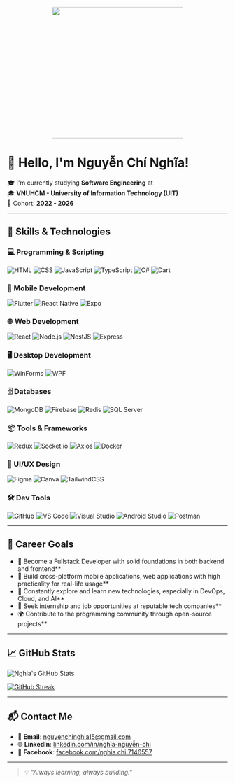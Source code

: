 <p align="center">
  <img src="https://i.pinimg.com/originals/9e/5c/77/9e5c77872f818509afc1766a86c9a68b.gif" width="300" />
</p>

# 👋 Hello, I'm Nguyễn Chí Nghĩa!

🎓 I'm currently studying **Software Engineering** at  
🎓 **VNUHCM - University of Information Technology (UIT)**  
📆 Cohort: **2022 - 2026**

---

## 🚀 Skills & Technologies

### 💻 Programming & Scripting
![HTML](https://img.shields.io/badge/HTML-E34F26?style=for-the-badge&logo=html5&logoColor=white)
![CSS](https://img.shields.io/badge/CSS-1572B6?style=for-the-badge&logo=css3&logoColor=white)
![JavaScript](https://img.shields.io/badge/JavaScript-F7DF1E?style=for-the-badge&logo=javascript&logoColor=black)
![TypeScript](https://img.shields.io/badge/TypeScript-3178C6?style=for-the-badge&logo=typescript&logoColor=white)
![C#](https://img.shields.io/badge/C%23-239120?style=for-the-badge&logo=c-sharp&logoColor=white)
![Dart](https://img.shields.io/badge/Dart-0175C2?style=for-the-badge&logo=dart&logoColor=white)

### 📱 Mobile Development
![Flutter](https://img.shields.io/badge/Flutter-02569B?style=for-the-badge&logo=flutter&logoColor=white)
![React Native](https://img.shields.io/badge/React_Native-61DAFB?style=for-the-badge&logo=react&logoColor=black)
![Expo](https://img.shields.io/badge/Expo-000020?style=for-the-badge&logo=expo&logoColor=white)

### 🌐 Web Development
![React](https://img.shields.io/badge/React-20232A?style=for-the-badge&logo=react&logoColor=61DAFB)
![Node.js](https://img.shields.io/badge/Node.js-339933?style=for-the-badge&logo=nodedotjs&logoColor=white)
![NestJS](https://img.shields.io/badge/NestJS-E0234E?style=for-the-badge&logo=nestjs&logoColor=white)
![Express](https://img.shields.io/badge/Express.js-000000?style=for-the-badge&logo=express&logoColor=white)

### 🖥 Desktop Development
![WinForms](https://img.shields.io/badge/WinForms-0078D7?style=for-the-badge&logo=windows&logoColor=white)
![WPF](https://img.shields.io/badge/WPF-68217A?style=for-the-badge&logo=microsoft&logoColor=white)

### 🗄 Databases
![MongoDB](https://img.shields.io/badge/MongoDB-47A248?style=for-the-badge&logo=mongodb&logoColor=white)
![Firebase](https://img.shields.io/badge/Firebase-FFCA28?style=for-the-badge&logo=firebase&logoColor=black)
![Redis](https://img.shields.io/badge/Redis-DC382D?style=for-the-badge&logo=redis&logoColor=white)
![SQL Server](https://img.shields.io/badge/SQL_Server-CC2927?style=for-the-badge&logo=microsoftsqlserver&logoColor=white)

### 📦 Tools & Frameworks
![Redux](https://img.shields.io/badge/Redux-764ABC?style=for-the-badge&logo=redux&logoColor=white)
![Socket.io](https://img.shields.io/badge/Socket.io-010101?style=for-the-badge&logo=socketdotio&logoColor=white)
![Axios](https://img.shields.io/badge/Axios-5A29E4?style=for-the-badge&logo=axios&logoColor=white)
![Docker](https://img.shields.io/badge/Docker-2496ED?style=for-the-badge&logo=docker&logoColor=white)

### 🎨 UI/UX Design
![Figma](https://img.shields.io/badge/Figma-F24E1E?style=for-the-badge&logo=figma&logoColor=white)
![Canva](https://img.shields.io/badge/Canva-00C4CC?style=for-the-badge&logo=canva&logoColor=white)
![TailwindCSS](https://img.shields.io/badge/TailwindCSS-06B6D4?style=for-the-badge&logo=tailwindcss&logoColor=white)

### 🛠 Dev Tools
![GitHub](https://img.shields.io/badge/GitHub-181717?style=for-the-badge&logo=github&logoColor=white)
![VS Code](https://img.shields.io/badge/VS_Code-007ACC?style=for-the-badge&logo=visualstudiocode&logoColor=white)
![Visual Studio](https://img.shields.io/badge/Visual_Studio-5C2D91?style=for-the-badge&logo=visualstudio&logoColor=white)
![Android Studio](https://img.shields.io/badge/Android_Studio-3DDC84?style=for-the-badge&logo=androidstudio&logoColor=white)
![Postman](https://img.shields.io/badge/Postman-FF6C37?style=for-the-badge&logo=postman&logoColor=white)

---

## 🎯 Career Goals

- 🔭 Become a Fullstack Developer with solid foundations in both backend and frontend**
- 📱 Build cross-platform mobile applications, web applications with high practicality for real-life usage**
- 🧠 Constantly explore and learn new technologies, especially in DevOps, Cloud, and AI**  
- 💼 Seek internship and job opportunities at reputable tech companies**  
- 🌍 Contribute to the programming community through open-source projects**

---

## 📈 GitHub Stats

![Nghia's GitHub Stats](https://github-readme-stats.vercel.app/api?username=dupper15&show_icons=true&theme=tokyonight)

[![GitHub Streak](https://streak-stats.demolab.com?user=dupper15&theme=tokyonight)](https://git.io/streak-stats)

---

## 📬 Contact Me

- 📧 **Email**: [nguyenchinghia15@gmail.com](mailto:nguyenchinghia15@gmail.com)  
- 🌐 **LinkedIn**: [linkedin.com/in/nghĩa-nguyễn-chí](https://www.linkedin.com/in/ngh%C4%A9a-nguy%E1%BB%85n-ch%C3%AD-2b3068333?originalSubdomain=vn)  
- 📘 **Facebook**: [facebook.com/nghia.chi.7146557](https://www.facebook.com/nghia.chi.7146557)

---

> 💡 _"Always learning, always building."_
